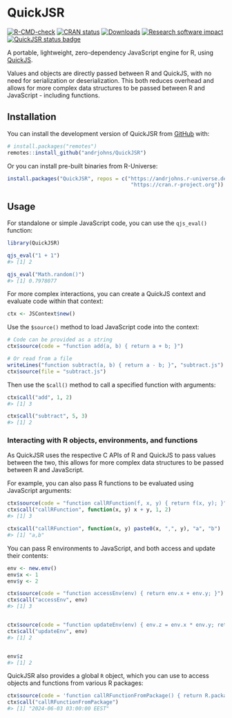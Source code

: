 
<!-- README.md is generated from README.Rmd. Please edit that file -->

# QuickJSR

<!-- badges: start -->

[![R-CMD-check](https://github.com/andrjohns/QuickJSR/actions/workflows/R-CMD-check.yaml/badge.svg)](https://github.com/andrjohns/QuickJSR/actions/workflows/R-CMD-check.yaml)
[![CRAN
status](https://www.r-pkg.org/badges/version/QuickJSR)](https://CRAN.R-project.org/package=QuickJSR)
[![Downloads](https://cranlogs.r-pkg.org/badges/QuickJSR?color=blue)](https://cran.rstudio.com/package=QuickJSR)
[![Research software
impact](http://depsy.org/api/package/cran/QuickJSR/badge.svg)](https://depsy.org/package/r/QuickJSR)
[![QuickJSR status
badge](https://andrjohns.r-universe.dev/badges/QuickJSR)](https://andrjohns.r-universe.dev/QuickJSR)
<!-- badges: end -->

A portable, lightweight, zero-dependency JavaScript engine for R, using
[QuickJS](https://bellard.org/quickjs/).

Values and objects are directly passed between R and QuickJS, with no
need for serialization or deserialization. This both reduces overhead
and allows for more complex data structures to be passed between R and
JavaScript - including functions.

## Installation

You can install the development version of QuickJSR from
[GitHub](https://github.com/) with:

``` r
# install.packages("remotes")
remotes::install_github("andrjohns/QuickJSR")
```

Or you can install pre-built binaries from R-Universe:

``` r
install.packages("QuickJSR", repos = c("https://andrjohns.r-universe.dev",
                                        "https://cran.r-project.org"))
```

## Usage

For standalone or simple JavaScript code, you can use the `qjs_eval()`
function:

``` r
library(QuickJSR)

qjs_eval("1 + 1")
#> [1] 2
```

``` r
qjs_eval("Math.random()")
#> [1] 0.7978077
```

For more complex interactions, you can create a QuickJS context and
evaluate code within that context:

``` r
ctx <- JSContext$new()
```

Use the `$source()` method to load JavaScript code into the context:

``` r
# Code can be provided as a string
ctx$source(code = "function add(a, b) { return a + b; }")

# Or read from a file
writeLines("function subtract(a, b) { return a - b; }", "subtract.js")
ctx$source(file = "subtract.js")
```

Then use the `$call()` method to call a specified function with
arguments:

``` r
ctx$call("add", 1, 2)
#> [1] 3
```

``` r
ctx$call("subtract", 5, 3)
#> [1] 2
```

### Interacting with R objects, environments, and functions

As QuickJSR uses the respective C APIs of R and QuickJS to pass values
between the two, this allows for more complex data structures to be
passed between R and JavaScript.

For example, you can also pass R functions to be evaluated using
JavaScript arguments:

``` r
ctx$source(code = "function callRFunction(f, x, y) { return f(x, y); }")
ctx$call("callRFunction", function(x, y) x + y, 1, 2)
#> [1] 3
```

``` r
ctx$call("callRFunction", function(x, y) paste0(x, ",", y), "a", "b")
#> [1] "a,b"
```

You can pass R environments to JavaScript, and both access and update
their contents:

``` r
env <- new.env()
env$x <- 1
env$y <- 2

ctx$source(code = "function accessEnv(env) { return env.x + env.y; }")
ctx$call("accessEnv", env)
#> [1] 3
```

``` r

ctx$source(code = "function updateEnv(env) { env.z = env.x * env.y; return env.z;}")
ctx$call("updateEnv", env)
#> [1] 2
```

``` r

env$z
#> [1] 2
```

QuickJSR also provides a global `R` object, which you can use to access
objects and functions from various R packages:

``` r
ctx$source(code = 'function callRFunctionFromPackage() { return R.package("base")["Sys.Date"](); }')
ctx$call("callRFunctionFromPackage")
#> [1] "2024-06-03 03:00:00 EEST"
```
